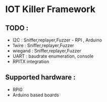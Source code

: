 # IOT Killer Framework  
  
  
## TODO :  
- I2C : Sniffer,replayer,Fuzzer - RPI , Arduino  
- 1wire  : Sniffer,replayer,Fuzzer  
- wiegand : Sniffer,replayer,Fuzzer  
- UART : baudrate enumeration, console  
- RPITX integration  

## Supported hardware :  
- RPI0  
- Arduino based boards  
